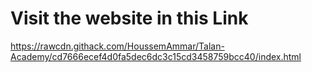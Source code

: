 # Visit the website in this Link
https://rawcdn.githack.com/HoussemAmmar/Talan-Academy/cd7666ecef4d0fa5dec6dc3c15cd3458759bcc40/index.html
